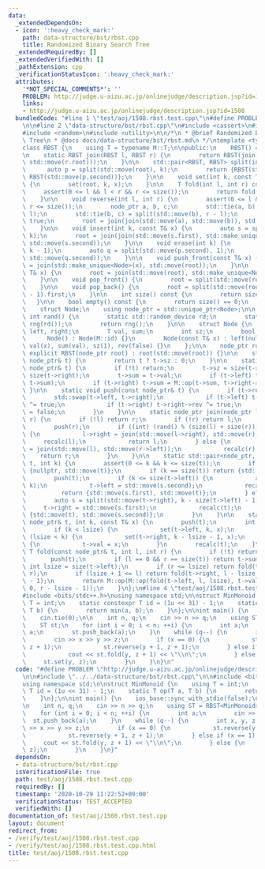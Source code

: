 ```yaml
---
data:
  _extendedDependsOn:
  - icon: ':heavy_check_mark:'
    path: data-structure/bst/rbst.cpp
    title: Randomized Binary Search Tree
  _extendedRequiredBy: []
  _extendedVerifiedWith: []
  _pathExtension: cpp
  _verificationStatusIcon: ':heavy_check_mark:'
  attributes:
    '*NOT_SPECIAL_COMMENTS*': ''
    PROBLEM: http://judge.u-aizu.ac.jp/onlinejudge/description.jsp?id=1508
    links:
    - http://judge.u-aizu.ac.jp/onlinejudge/description.jsp?id=1508
  bundledCode: "#line 1 \"test/aoj/1508.rbst.test.cpp\"\n#define PROBLEM \"http://judge.u-aizu.ac.jp/onlinejudge/description.jsp?id=1508\"\
    \n\n#line 2 \"data-structure/bst/rbst.cpp\"\n#include <cassert>\n#include <memory>\n\
    #include <random>\n#include <utility>\n\n/*\n * @brief Randomized Binary Search\
    \ Tree\n * @docs docs/data-structure/bst/rbst.md\n */\ntemplate <typename M>\n\
    class RBST {\n    using T = typename M::T;\n\npublic:\n    RBST() = default;\n\
    \n    static RBST join(RBST l, RBST r) {\n        return RBST(join(std::move(l.root),\
    \ std::move(r.root)));\n    }\n\n    std::pair<RBST, RBST> split(int k) {\n  \
    \      auto p = split(std::move(root), k);\n        return {RBST(std::move(p.first)),\
    \ RBST(std::move(p.second))};\n    }\n\n    void set(int k, const T& x) const\
    \ {\n        set(root, k, x);\n    }\n\n    T fold(int l, int r) const {\n   \
    \     assert(0 <= l && l < r && r <= size());\n        return fold(root, l, r);\n\
    \    }\n\n    void reverse(int l, int r) {\n        assert(0 <= l && l < r &&\
    \ r <= size());\n        node_ptr a, b, c;\n        std::tie(a, b) = split(std::move(root),\
    \ l);\n        std::tie(b, c) = split(std::move(b), r - l);\n        b->rev ^=\
    \ true;\n        root = join(join(std::move(a), std::move(b)), std::move(c));\n\
    \    }\n\n    void insert(int k, const T& x) {\n        auto s = split(std::move(root),\
    \ k);\n        root = join(join(std::move(s.first), std::make_unique<Node>(x)),\
    \ std::move(s.second));\n    }\n\n    void erase(int k) {\n        auto p = split(std::move(root),\
    \ k - 1);\n        auto q = split(std::move(p.second), 1);\n        return join(std::move(p.first),\
    \ std::move(q.second));\n    }\n\n    void push_front(const T& x) {\n        root\
    \ = join(std::make_unique<Node>(x), std::move(root));\n    }\n\n    void push_back(const\
    \ T& x) {\n        root = join(std::move(root), std::make_unique<Node>(x));\n\
    \    }\n\n    void pop_front() {\n        root = split(std::move(root), 1).second;\n\
    \    }\n\n    void pop_back() {\n        root = split(std::move(root), size()\
    \ - 1).first;\n    }\n\n    int size() const {\n        return size(root);\n \
    \   }\n\n    bool empty() const {\n        return size() == 0;\n    }\n\nprivate:\n\
    \    struct Node;\n    using node_ptr = std::unique_ptr<Node>;\n\n    static unsigned\
    \ int rand() {\n        static std::random_device rd;\n        static std::mt19937\
    \ rng(rd());\n        return rng();\n    }\n\n    struct Node {\n        node_ptr\
    \ left, right;\n        T val, sum;\n        int sz;\n        bool rev;\n\n  \
    \      Node() : Node(M::id) {}\n        Node(const T& x) : left(nullptr), right(nullptr),\
    \ val(x), sum(val), sz(1), rev(false) {}\n    };\n\n    node_ptr root;\n\n   \
    \ explicit RBST(node_ptr root) : root(std::move(root)) {}\n\n    static int size(const\
    \ node_ptr& t) {\n        return t ? t->sz : 0;\n    }\n\n    static void recalc(const\
    \ node_ptr& t) {\n        if (!t) return;\n        t->sz = size(t->left) + 1 +\
    \ size(t->right);\n        t->sum = t->val;\n        if (t->left) t->sum = M::op(t->left->sum,\
    \ t->sum);\n        if (t->right) t->sum = M::op(t->sum, t->right->sum);\n   \
    \ }\n\n    static void push(const node_ptr& t) {\n        if (t->rev) {\n    \
    \        std::swap(t->left, t->right);\n            if (t->left) t->left->rev\
    \ ^= true;\n            if (t->right) t->right->rev ^= true;\n            t->rev\
    \ = false;\n        }\n    }\n\n    static node_ptr join(node_ptr l, node_ptr\
    \ r) {\n        if (!l) return r;\n        if (!r) return l;\n        push(l);\n\
    \        push(r);\n        if ((int) (rand() % (size(l) + size(r))) < size(l))\
    \ {\n            l->right = join(std::move(l->right), std::move(r));\n       \
    \     recalc(l);\n            return l;\n        } else {\n            r->left\
    \ = join(std::move(l), std::move(r->left));\n            recalc(r);\n        \
    \    return r;\n        }\n    }\n\n    static std::pair<node_ptr, node_ptr> split(node_ptr\
    \ t, int k) {\n        assert(0 <= k && k <= size(t));\n        if (k == 0) return\
    \ {nullptr, std::move(t)};\n        if (k == size(t)) return {std::move(t), nullptr};\n\
    \        push(t);\n        if (k <= size(t->left)) {\n            auto s = split(std::move(t->left),\
    \ k);\n            t->left = std::move(s.second);\n            recalc(t);\n  \
    \          return {std::move(s.first), std::move(t)};\n        } else {\n    \
    \        auto s = split(std::move(t->right), k - size(t->left) - 1);\n       \
    \     t->right = std::move(s.first);\n            recalc(t);\n            return\
    \ {std::move(t), std::move(s.second)};\n        }\n    }\n\n    static void set(const\
    \ node_ptr& t, int k, const T& x) {\n        push(t);\n        int lsize = size(t->left);\n\
    \        if (k < lsize) {\n            set(t->left, k, x);\n        } else if\
    \ (lsize < k) {\n            set(t->right, k - lsize - 1, x);\n        } else\
    \ {\n            t->val = x;\n        }\n        recalc(t);\n    }\n\n    static\
    \ T fold(const node_ptr& t, int l, int r) {\n        if (!t) return M::id;\n \
    \       push(t);\n        if (l == 0 && r == size(t)) return t->sum;\n       \
    \ int lsize = size(t->left);\n        if (r <= lsize) return fold(t->left, l,\
    \ r);\n        if (lsize + 1 <= l) return fold(t->right, l - lsize - 1, r - lsize\
    \ - 1);\n        return M::op(M::op(fold(t->left, l, lsize), t->val), fold(t->right,\
    \ 0, r - lsize - 1));\n    }\n};\n#line 4 \"test/aoj/1508.rbst.test.cpp\"\n\n\
    #include <bits/stdc++.h>\nusing namespace std;\n\nstruct MinMonoid {\n    using\
    \ T = int;\n    static constexpr T id = (1u << 31) - 1;\n    static T op(T a,\
    \ T b) {\n        return min(a, b);\n    }\n};\n\nint main() {\n    ios_base::sync_with_stdio(false);\n\
    \    cin.tie(0);\n\n    int n, q;\n    cin >> n >> q;\n    using ST = RBST<MinMonoid>;\n\
    \    ST st;\n    for (int i = 0; i < n; ++i) {\n        int a;\n        cin >>\
    \ a;\n        st.push_back(a);\n    }\n    while (q--) {\n        int x, y, z;\n\
    \        cin >> x >> y >> z;\n        if (x == 0) {\n            st.reverse(y,\
    \ z + 1);\n            st.reverse(y + 1, z + 1);\n        } else if (x == 1) {\n\
    \            cout << st.fold(y, z + 1) << \"\\n\";\n        } else {\n       \
    \     st.set(y, z);\n        }\n    }\n}\n"
  code: "#define PROBLEM \"http://judge.u-aizu.ac.jp/onlinejudge/description.jsp?id=1508\"\
    \n\n#include \"../../data-structure/bst/rbst.cpp\"\n\n#include <bits/stdc++.h>\n\
    using namespace std;\n\nstruct MinMonoid {\n    using T = int;\n    static constexpr\
    \ T id = (1u << 31) - 1;\n    static T op(T a, T b) {\n        return min(a, b);\n\
    \    }\n};\n\nint main() {\n    ios_base::sync_with_stdio(false);\n    cin.tie(0);\n\
    \n    int n, q;\n    cin >> n >> q;\n    using ST = RBST<MinMonoid>;\n    ST st;\n\
    \    for (int i = 0; i < n; ++i) {\n        int a;\n        cin >> a;\n      \
    \  st.push_back(a);\n    }\n    while (q--) {\n        int x, y, z;\n        cin\
    \ >> x >> y >> z;\n        if (x == 0) {\n            st.reverse(y, z + 1);\n\
    \            st.reverse(y + 1, z + 1);\n        } else if (x == 1) {\n       \
    \     cout << st.fold(y, z + 1) << \"\\n\";\n        } else {\n            st.set(y,\
    \ z);\n        }\n    }\n}"
  dependsOn:
  - data-structure/bst/rbst.cpp
  isVerificationFile: true
  path: test/aoj/1508.rbst.test.cpp
  requiredBy: []
  timestamp: '2020-10-29 11:22:52+09:00'
  verificationStatus: TEST_ACCEPTED
  verifiedWith: []
documentation_of: test/aoj/1508.rbst.test.cpp
layout: document
redirect_from:
- /verify/test/aoj/1508.rbst.test.cpp
- /verify/test/aoj/1508.rbst.test.cpp.html
title: test/aoj/1508.rbst.test.cpp
---
```

